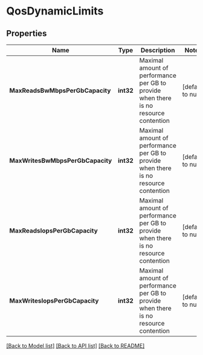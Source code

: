 # QosDynamicLimits

## Properties
Name | Type | Description | Notes
------------ | ------------- | ------------- | -------------
**MaxReadsBwMbpsPerGbCapacity** | **int32** | Maximal amount of performance per GB to provide when there is no resource contention | [default to null]
**MaxWritesBwMbpsPerGbCapacity** | **int32** | Maximal amount of performance per GB to provide when there is no resource contention | [default to null]
**MaxReadsIopsPerGbCapacity** | **int32** | Maximal amount of performance per GB to provide when there is no resource contention | [default to null]
**MaxWritesIopsPerGbCapacity** | **int32** | Maximal amount of performance per GB to provide when there is no resource contention | [default to null]

[[Back to Model list]](../README.md#documentation-for-models) [[Back to API list]](../README.md#documentation-for-api-endpoints) [[Back to README]](../README.md)


